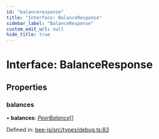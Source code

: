 ```yaml
---
id: "balanceresponse"
title: "Interface: BalanceResponse"
sidebar_label: "BalanceResponse"
custom_edit_url: null
hide_title: true
---
```


# Interface: BalanceResponse

## Properties

### balances

• **balances**: [*PeerBalance*](peerbalance.md)[]

Defined in: [bee-js/src/types/debug.ts:83](https://github.com/ethersphere/bee-js/blob/0ac3a7d/src/types/debug.ts#L83)
